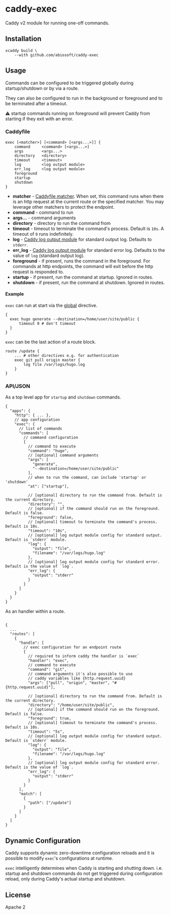 # caddy-exec

Caddy v2 module for running one-off commands.

## Installation

```
xcaddy build \
    --with github.com/abiosoft/caddy-exec
```

## Usage

Commands can be configured to be triggered globally during startup/shutdown or by via a route.

They can also be configured to run in the background or foreground and to be terminated after a timeout.

:warning: startup commands running on foreground will prevent Caddy from starting if they exit with an error.

### Caddyfile

```
exec [<matcher>] [<command> [<args...>]] {
    command     <command> [<args...>]
    args        <args...>
    directory   <directory>
    timeout     <timeout>
    log         <log output module>
    err_log     <log output module>
    foreground
    startup
    shutdown
}
```

- **matcher** - [Caddyfile matcher](https://caddyserver.com/docs/caddyfile/matchers). When set, this command runs when there is an http request at the current route or the specified matcher. You may leverage other matchers to protect the endpoint.
- **command** - command to run
- **args...** - command arguments
- **directory** - directory to run the command from
- **timeout** - timeout to terminate the command's process. Default is `10s`. A timeout of `0` runs indefinitely.
- **log** - [Caddy log output module](https://caddyserver.com/docs/caddyfile/directives/log#output-modules) for standard output log. Defaults to `stderr`.
- **err_log** - [Caddy log output module](https://caddyserver.com/docs/caddyfile/directives/log#output-modules) for standard error log. Defaults to the value of `log` (standard output log).
- **foreground** - if present, runs the command in the foreground. For commands at http endpoints, the command will exit before the http request is responded to.
- **startup** - if present, run the command at startup. Ignored in routes.
- **shutdown** - if present, run the command at shutdown. Ignored in routes.

#### Example

`exec` can run at start via the [global](https://caddyserver.com/docs/caddyfile/options) directive.

```
{
  exec hugo generate --destination=/home/user/site/public {
      timeout 0 # don't timeout
  }
}
```

`exec` can be the last action of a route block.

```
route /update {
    ... # other directives e.g. for authentication
    exec git pull origin master {
        log file /var/logs/hugo.log
    }
}
```

### API/JSON

As a top level app for `startup` and `shutdown` commands.

```jsonc
{
  "apps": {
    "http": { ... },
    // app configuration
    "exec": {
      // list of commands
      "commands": [
        // command configuration
        {
          // command to execute
          "command": "hugo",
          // [optional] command arguments
          "args": [
            "generate",
            "--destination=/home/user/site/public"
          ],
          // when to run the command, can include 'startup' or 'shutdown'
          "at": ["startup"],

          // [optional] directory to run the command from. Default is the current directory.
          "directory": "",
          // [optional] if the command should run on the foreground. Default is false.
          "foreground": false,
          // [optional] timeout to terminate the command's process. Default is 10s.
          "timeout": "10s",
          // [optional] log output module config for standard output. Default is `stderr` module.
          "log": {
            "output": "file",
            "filename": "/var/logs/hugo.log"
          },
          // [optional] log output module config for standard error. Default is the value of `log`.
          "err_log": {
            "output": "stderr"
          }
        }
      ]
    }
  }
}

```

As an handler within a route.

```jsonc

{
  ...
  "routes": [
    {
      "handle": [
        // exec configuration for an endpoint route
        {
          // required to inform caddy the handler is `exec`
          "handler": "exec",
          // command to execute
          "command": "git",
          // command arguments it's also possible to use 
          // caddy variables like {http.request.uuid}
          "args": ["pull", "origin", "master", "# {http.request.uuid}"],

          // [optional] directory to run the command from. Default is the current directory.
          "directory": "/home/user/site/public",
          // [optional] if the command should run on the foreground. Default is false.
          "foreground": true,
          // [optional] timeout to terminate the command's process. Default is 10s.
          "timeout": "5s",
          // [optional] log output module config for standard output. Default is `stderr` module.
          "log": {
            "output": "file",
            "filename": "/var/logs/hugo.log"
          },
          // [optional] log output module config for standard error. Default is the value of `log`.
          "err_log": {
            "output": "stderr"
          }
        }
      ],
      "match": [
        {
          "path": ["/update"]
        }
      ]
    }
  ]
}
```

## Dynamic Configuration

Caddy supports dynamic zero-downtime configuration reloads and it is possible to modify `exec`'s configurations at runtime.

`exec` intelligently determines when Caddy is starting and shutting down. i.e. startup and shutdown commands do not get triggered during configuration reload, only during Caddy's actual startup and shutdown.

## License

Apache 2
